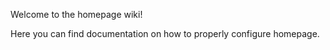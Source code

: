 Welcome to the homepage wiki!

Here you can find documentation on how to properly configure homepage.
